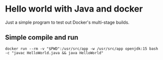 # Hello world with Java and docker

Just a simple program to test out Docker's multi-stage builds.

## Simple compile and run

```
docker run --rm -v "$PWD":/usr/src/app -w /usr/src/app openjdk:15 bash -c "javac HelloWorld.java && java HelloWorld"
```
